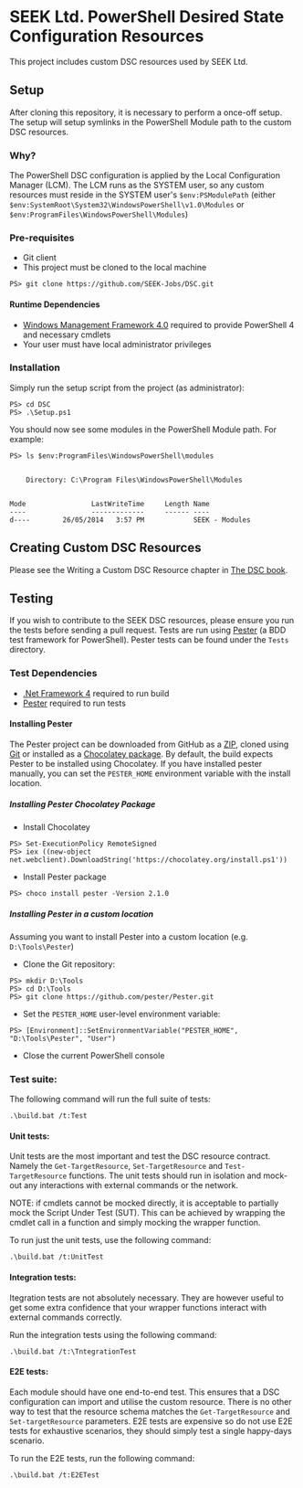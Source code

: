 # SEEK Ltd. PowerShell Desired State Configuration Resources

This project includes custom DSC resources used by SEEK Ltd.

## Setup

After cloning this repository, it is necessary to perform a once-off setup. The setup will setup symlinks in the PowerShell Module path to the custom DSC resources.

### Why?

The PowerShell DSC configuration is applied by the Local Configuration Manager (LCM). The LCM runs as the SYSTEM user, so any custom resources must reside in the SYSTEM user's `$env:PSModulePath` (either `$env:SystemRoot\System32\WindowsPowerShell\v1.0\Modules` or `$env:ProgramFiles\WindowsPowerShell\Modules`)

### Pre-requisites

- Git client
- This project must be cloned to the local machine

```
PS> git clone https://github.com/SEEK-Jobs/DSC.git
```

#### Runtime Dependencies

- [Windows Management Framework 4.0](http://www.microsoft.com/en-au/download/details.aspx?id=40855) required to provide PowerShell 4 and necessary cmdlets
- Your user must have local administrator privileges


### Installation

Simply run the setup script from the project (as administrator):

```
PS> cd DSC
PS> .\Setup.ps1
```

You should now see some modules in the PowerShell Module path. For example:

```
PS> ls $env:ProgramFiles\WindowsPowerShell\modules


    Directory: C:\Program Files\WindowsPowerShell\Modules


Mode                LastWriteTime     Length Name
----                -------------     ------ ----
d----        26/05/2014   3:57 PM            SEEK - Modules
```

## Creating Custom DSC Resources

Please see the Writing a Custom DSC Resource chapter in [The DSC book](http://powershell.org/wp/ebooks/).

## Testing

If you wish to contribute to the SEEK DSC resources, please ensure you run the tests before sending a pull request. Tests are run using [Pester](https://github.com/pester/Pester) (a BDD test framework for PowerShell). Pester tests can be found under the `Tests` directory.

### Test Dependencies

- [.Net Framework 4](http://www.microsoft.com/en-au/download/details.aspx?id=17718) required to run build
- [Pester](https://github.com/pester/Pester) required to run tests


#### Installing Pester

The Pester project can be downloaded from GitHub as a [ZIP](https://github.com/pester/Pester/archive/master.zip), cloned using [Git](https://github.com/pester/Pester.git) or installed as a [Chocolatey package](http://chocolatey.org/packages/poshgit). By default, the build expects Pester to be installed using Chocolatey. If you have installed pester manually, you can set the `PESTER_HOME` environment variable with the install location.

##### Installing Pester Chocolatey Package

- Install Chocolatey
```
PS> Set-ExecutionPolicy RemoteSigned
PS> iex ((new-object net.webclient).DownloadString('https://chocolatey.org/install.ps1'))
```
- Install Pester package
```
PS> choco install pester -Version 2.1.0
```

##### Installing Pester in a custom location

Assuming you want to install Pester into a custom location (e.g. `D:\Tools\Pester`)

- Clone the Git repository:
```
PS> mkdir D:\Tools
PS> cd D:\Tools
PS> git clone https://github.com/pester/Pester.git
```
- Set the `PESTER_HOME` user-level environment variable:
```
PS> [Environment]::SetEnvironmentVariable("PESTER_HOME", "D:\Tools\Pester", "User")
```
- Close the current PowerShell console

### Test suite:

The following command will run the full suite of tests:

```
.\build.bat /t:Test
```

#### Unit tests:

Unit tests are the most important and test the DSC resource contract. Namely the `Get-TargetResource`, `Set-TargetResource` and `Test-TargetResource` functions. The unit tests should run in isolation and mock-out any interactions with external commands or the network.

NOTE: if cmdlets cannot be mocked directly, it is acceptable to partially mock the Script Under Test (SUT). This can be achieved by wrapping the cmdlet call in a function and simply mocking the wrapper function.

To run just the unit tests, use the following command:

```
.\build.bat /t:UnitTest
```

#### Integration tests:

Itegration tests are not absolutely necessary. They are however useful to get some extra confidence that your wrapper functions interact with external commands correctly.

Run the integration tests using the following command:

```
.\build.bat /t:\TntegrationTest
```

#### E2E tests:

Each module should have one end-to-end test. This ensures that a DSC configuration can import and utilise the custom resource. There is no other way to test that the resource schema matches the `Get-TargetResource` and `Set-targetResource` parameters. E2E tests are expensive so do not use E2E tests for exhaustive scenarios, they should simply test a single happy-days scenario.

To run the E2E tests, run the following command:

```
.\build.bat /t:E2ETest
```
